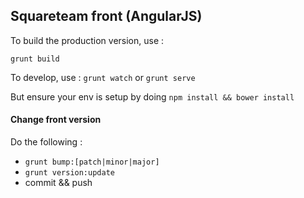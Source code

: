 ## Squareteam front (AngularJS)

To build the production version, use :

`grunt build`


To develop, use : `grunt watch` or `grunt serve`

But ensure your env is setup by doing `npm install && bower install`


#### Change front version

Do the following :

* `grunt bump:[patch|minor|major]`
* `grunt version:update`
* commit && push